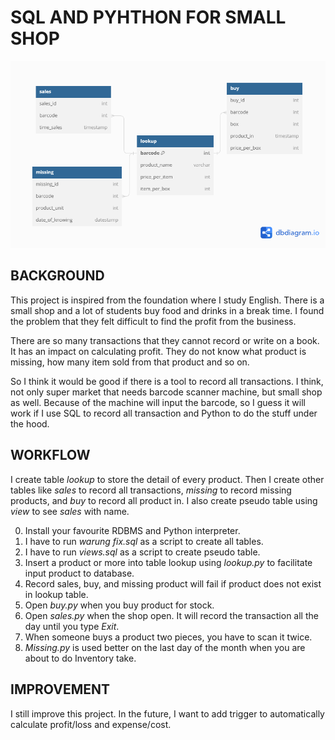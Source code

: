 # SQL AND PYHTHON FOR SMALL SHOP

![Database design for warung](warung.png)

## BACKGROUND

This project is inspired from the foundation where I study English. There is a small shop and a lot of students buy food and drinks in a break time. I found the problem that they felt difficult to find the profit from the business.

There are so many transactions that they cannot record or write on a book. It has an impact on calculating profit. They do not know what product is missing, how many item sold from that product and so on.

So I think it would be good if there is a tool to record all transactions. I think, not only super market that needs barcode scanner machine, but small shop as well. Because of the machine will input the barcode, so I guess it will work if I use SQL to record all transaction and Python to do the stuff under the hood.

## WORKFLOW

I create table _lookup_ to store the detail of every product. Then I create other tables like _sales_ to record all transactions, _missing_ to record missing products, and _buy_ to record all product in. I also create pseudo table using _view_ to see _sales_ with name.

0. Install your favourite RDBMS and Python interpreter.
1. I have to run _warung fix.sql_ as a script to create all tables.
2. I have to run _views.sql_ as a script to create pseudo table.
3. Insert a product or more into table lookup using _lookup.py_ to facilitate input product to database.
4. Record sales, buy, and missing product will fail if product does not exist in lookup table.
5. Open _buy.py_ when you buy product for stock.
6. Open _sales.py_ when the shop open. It will record the transaction all the day until you type _Exit_.
7. When someone buys a product two pieces, you have to scan it twice.
8. _Missing.py_ is used better on the last day of the month when you are about to do Inventory take.

## IMPROVEMENT

I still improve this project. In the future, I want to add trigger to automatically calculate profit/loss and expense/cost.